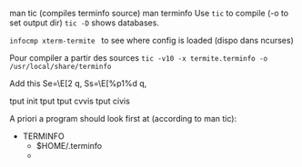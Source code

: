man tic (compiles terminfo source)
man terminfo 
Use `tic` to compile (-o to set output dir)
`tic -D` shows databases.

`infocmp xterm-termite ` to see where config is loaded 
(dispo dans ncurses)


Pour compiler a partir des sources
`tic -v10 -x termite.terminfo -o /usr/local/share/terminfo`


Add this
Se=\E[2 q, Ss=\E[%p1%d q,

tput init
tput <capname>
tput cvvis
tput civis

A priori a program should look first at (according to man tic):
- TERMINFO
	- $HOME/.terminfo
	 -
